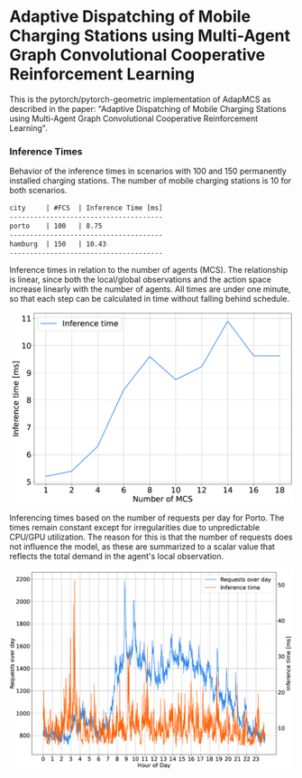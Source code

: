# Adaptive Dispatching of Mobile Charging Stations using Multi-Agent Graph Convolutional Cooperative Reinforcement Learning
This is the pytorch/pytorch-geometric implementation of AdapMCS as described in the paper: "Adaptive Dispatching of Mobile Charging Stations using Multi-Agent Graph Convolutional Cooperative Reinforcement Learning".

<h3>Inference Times</h3>

Behavior of the inference times in scenarios with 100 and 150 permanently installed charging stations. The number of mobile charging stations is 10 for both scenarios.

```
city 	 | #FCS  | Inference Time [ms]
--------------------------------------
porto 	 | 100 	 | 8.75 
--------------------------------------
hamburg	 | 150 	 | 10.43 
--------------------------------------
```

Inference times in relation to the number of agents (MCS). The relationship is linear, since both the local/global observations and the action space increase linearly with the number of agents. All times are under one minute, so that each step can be calculated in time without falling behind schedule.

![Inference times in milliseconds with increasing number of MCS.](/assets/Inference_Time_Per_MCS.png)

Inferencing times based on the number of requests per day for Porto. The times remain constant except for irregularities due to unpredictable CPU/GPU utilization. The reason for this is that the number of requests does not influence the model, as these are summarized to a scalar value that reflects the total demand in the agent's local observation.

![Inference times in milliseconds over the course of the day with varying demand requests.](/assets/Inference_Time_Per_Requests.png)


